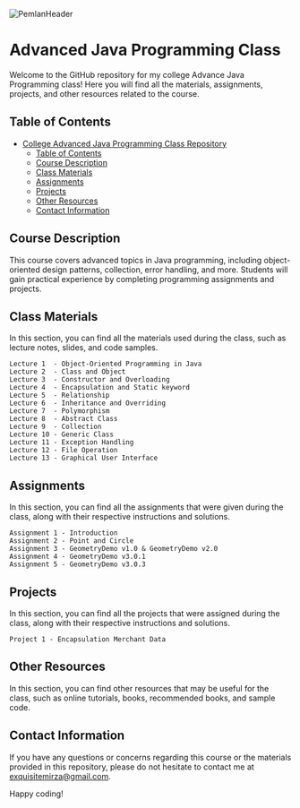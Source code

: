 ![PemlanHeader](https://user-images.githubusercontent.com/118604764/226203181-86717af0-5b93-4363-8043-da369d4ea594.svg)

# Advanced Java Programming Class

Welcome to the GitHub repository for my college Advance Java Programming class! Here you will find all the materials, assignments, projects, and other resources related to the course.

## Table of Contents

- [College Advanced Java Programming Class Repository](#college-advanced-java-programming-class-repository)
  - [Table of Contents](#table-of-contents)
  - [Course Description](#course-description)
  - [Class Materials](#class-materials)
  - [Assignments](#assignments)
  - [Projects](#projects)
  - [Other Resources](#other-resources)
  - [Contact Information](#contact-information)

## Course Description

This course covers advanced topics in Java programming, including object-oriented design patterns, collection, error handling, and more. Students will gain practical experience by completing programming assignments and projects.

## Class Materials 

In this section, you can find all the materials used during the class, such as lecture notes, slides, and code samples.

    Lecture 1  - Object-Oriented Programming in Java
    Lecture 2  - Class and Object
    Lecture 3  - Constructor and Overloading
    Lecture 4  - Encapsulation and Static keyword
    Lecture 5  - Relationship
    Lecture 6  - Inheritance and Overriding
    Lecture 7  - Polymorphism
    Lecture 8  - Abstract Class
    Lecture 9  - Collection
    Lecture 10 - Generic Class
    Lecture 11 - Exception Handling
    Lecture 12 - File Operation
    Lecture 13 - Graphical User Interface

## Assignments

In this section, you can find all the assignments that were given during the class, along with their respective instructions and solutions.

    Assignment 1 - Introduction
    Assignment 2 - Point and Circle
    Assignment 3 - GeometryDemo v1.0 & GeometryDemo v2.0
    Assignment 4 - GeometryDemo v3.0.1
    Assignment 5 - GeometryDemo v3.0.3

## Projects

In this section, you can find all the projects that were assigned during the class, along with their respective instructions and solutions.

    Project 1 - Encapsulation Merchant Data

## Other Resources

In this section, you can find other resources that may be useful for the class, such as online tutorials, books, recommended books, and sample code.

## Contact Information

If you have any questions or concerns regarding this course or the materials provided in this repository, please do not hesitate to contact me at [exquisitemirza@gmail.com][email-me].

Happy coding!

[email-me]: mailto:exquisitemirza@gmail.com
